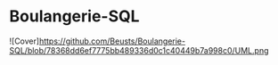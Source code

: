 # Boulangerie-SQL
![Cover]https://github.com/Beusts/Boulangerie-SQL/blob/78368dd6ef7775bb489336d0c1c40449b7a998c0/UML.png
